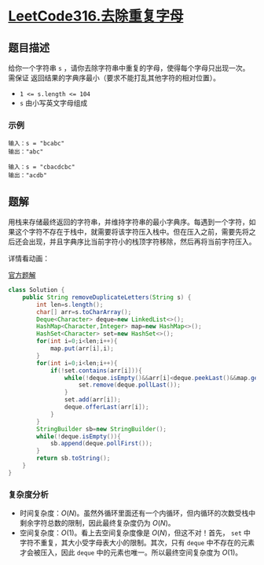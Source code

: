 # [LeetCode316.去除重复字母](https://leetcode-cn.com/problems/remove-duplicate-letters/)
## 题目描述
给你一个字符串 `s` ，请你去除字符串中重复的字母，使得每个字母只出现一次。需保证 返回结果的字典序最小（要求不能打乱其他字符的相对位置）。

- `1 <= s.length <= 104`
- `s` 由小写英文字母组成

### 示例
```
输入：s = "bcabc"
输出："abc"
```
```
输入：s = "cbacdcbc"
输出："acdb"
```
## 题解
用栈来存储最终返回的字符串，并维持字符串的最小字典序。每遇到一个字符，如果这个字符不存在于栈中，就需要将该字符压入栈中。但在压入之前，需要先将之后还会出现，并且字典序比当前字符小的栈顶字符移除，然后再将当前字符压入。

详情看动画：

[官方题解](https://leetcode-cn.com/problems/remove-duplicate-letters/solution/qu-chu-zhong-fu-zi-mu-by-leetcode/)
```java
class Solution {
    public String removeDuplicateLetters(String s) {
        int len=s.length();
        char[] arr=s.toCharArray();
        Deque<Character> deque=new LinkedList<>();
        HashMap<Character,Integer> map=new HashMap<>();
        HashSet<Character> set=new HashSet<>();
        for(int i=0;i<len;i++){
            map.put(arr[i],i);
        }
        for(int i=0;i<len;i++){
            if(!set.contains(arr[i])){
                while(!deque.isEmpty()&&arr[i]<deque.peekLast()&&map.get(deque.peekLast())>i){
                    set.remove(deque.pollLast());
                }
                set.add(arr[i]);
                deque.offerLast(arr[i]);
            }
        }
        StringBuilder sb=new StringBuilder();
        while(!deque.isEmpty()){
            sb.append(deque.pollFirst());
        }
        return sb.toString();
    }
}
```
### 复杂度分析
- 时间复杂度：$O(N)$。虽然外循环里面还有一个内循环，但内循环的次数受栈中剩余字符总数的限制，因此最终复杂度仍为 $O(N)$。
- 空间复杂度：$O(1)$。看上去空间复杂度像是 $O(N)$，但这不对！首先， `set` 中字符不重复，其大小受字母表大小的限制。其次，只有 `deque` 中不存在的元素才会被压入，因此 `deque` 中的元素也唯一。所以最终空间复杂度为 $O(1)$。
